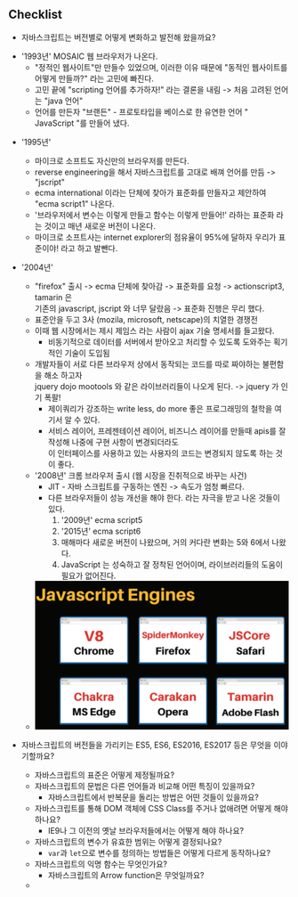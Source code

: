 
## Checklist
* 자바스크립트는 버전별로 어떻게 변화하고 발전해 왔을까요?

+ '1993년' MOSAIC 웹 브라우저가 나온다.
  + "정적인 웹사이트"만 만들수 있었으며, 이러한 이유 때문에 "동적인 웹사이트를 어떻게 만들까?" 라는 고민에 빠진다.
  + 고민 끝에 "scripting 언어를 추가하자!" 라는 결론을 내림 -> 처음 고려된 언어는 "java 언어"
  + 언어를 만든자 "브랜든" - 프로토타입을 베이스로 한 유연한 언어 " JavaScript "를 만들어 냈다.


* '1995년'
  * 마이크로 소프트도 자신만의 브라우저를 만든다.
  * reverse engineering을 해서 자바스크립트를 고대로 배껴 언어를 만듬 -> "jscript"
  * ecma international 이라는 단체에 찾아가 표준화를 만들자고 제안하여 "ecma script1" 나온다.
  * '브라우저에서 변수는 이렇게 만들고 함수는 이렇게 만들어!' 라하는 표준화 라는 것이고 매년 새로운 버전이 나온다.
  * 마이크로 소프트사는 internet explorer의 점유율이 95%에 달하자 우리가 표준이야! 라고 하고 발뺀다.
    

* '2004년'
  * "firefox" 출시 -> ecma 단체에 찾아감 -> 표준화를 요청 -> actionscript3, tamarin 은 <br>
    기존의 javascript, jscript 와 너무 달랐음 -> 표준화 진행은 무리 했다.
  * 표준안을 두고 3사 (mozila, microsoft, netscape)의 치열한 경쟁전
  * 이때 웹 시장에서는 제시 제임스 라는 사람이 ajax 기술 명세서를 들고왔다.
    * 비동기적으로 데이터를 서버에서 받아오고 처리할 수 있도록 도와주는 획기적인 기술이 도입됨
  * 개발자들이 서로 다른 브라우저 상에서 동작되는 코드를 따로 짜야하는 불편함을 해소 하고자 <br>
    jquery dojo mootools 와 같은 라이브러리들이 나오게 된다. -> jquery 가 인기 폭팔!
    * 제이쿼리가 강조하는 write less, do more 좋은 프로그래밍의 철학을 여기서 알 수 있다.
    * 서비스 레이어, 프레젠테이션 레이어, 비즈니스 레이어를 만들때 apis를 잘 작성해 나중에 구현 사항이 변경되더라도<br>
      이 인터페이스를 사용하고 있는 사용자의 코드는 변경되지 않도록 하는 것이 좋다.
  * '2008년' 크롬 브라우저 출시 (웹 시장을 진취적으로 바꾸는 사건)
    * JIT - 자바 스크립트를 구동하는 엔진 -> 속도가 엄청 빠르다.
    * 다른 브라우저들이 성능 개선을 해야 한다. 라는 자극을 받고 나온 것들이 있다.
      1. '2009년' ecma script5
      2. '2015년' ecma script6
      3. 매해마다 새로운 버전이 나왔으며, 거의 커다란 변화는 5와 6에서 나왔다.
      4. JavaScript 는 성숙하고 잘 정착된 언어이며, 라이브러리들의 도움이 필요가 없어진다.
  * ![js](https://github.com/narupee/WebDevCurriculum/blob/master/Quest03/images/js.png?raw=true)




* 자바스크립트의 버전들을 가리키는 ES5, ES6, ES2016, ES2017 등은 무엇을 이야기할까요?
  * 자바스크립트의 표준은 어떻게 제정될까요?
  * 자바스크립트의 문법은 다른 언어들과 비교해 어떤 특징이 있을까요?
    * 자바스크립트에서 반복문을 돌리는 방법은 어떤 것들이 있을까요?
  * 자바스크립트를 통해 DOM 객체에 CSS Class를 주거나 없애려면 어떻게 해야 하나요?
    * IE9나 그 이전의 옛날 브라우저들에서는 어떻게 해야 하나요?
  * 자바스크립트의 변수가 유효한 범위는 어떻게 결정되나요?
    * `var`과 `let`으로 변수를 정의하는 방법들은 어떻게 다르게 동작하나요?
  * 자바스크립트의 익명 함수는 무엇인가요?
    * 자바스크립트의 Arrow function은 무엇일까요?
  * 
